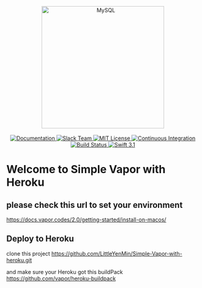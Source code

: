 <p align="center">
    <img src="https://cloud.githubusercontent.com/assets/1342803/24797159/52fb0d88-1b90-11e7-85a5-359fff0496a4.png" width="320" alt="MySQL">
    <br>
    <br>
    <a href="http://beta.docs.vapor.codes/getting-started/hello-world/">
        <img src="http://img.shields.io/badge/read_the-docs-92A8D1.svg" alt="Documentation">
    </a>
    <a href="http://vapor.team">
        <img src="http://vapor.team/badge.svg" alt="Slack Team">
    </a>
    <a href="LICENSE">
        <img src="http://img.shields.io/badge/license-MIT-brightgreen.svg" alt="MIT License">
    </a>
    <a href="https://circleci.com/gh/vapor/mysql">
        <img src="https://circleci.com/gh/vapor/mysql.svg?style=shield" alt="Continuous Integration">
    </a>
    <a href="https://travis-ci.org/vapor/api-template">
    	<img src="https://travis-ci.org/vapor/api-template.svg?branch=master" alt="Build Status">
    </a>
    <a href="https://swift.org">
        <img src="http://img.shields.io/badge/swift-3.1-brightgreen.svg" alt="Swift 3.1">
    </a>
</center>
<h1>
Welcome to Simple Vapor with Heroku
</h1>

<h2>please check this url to set your environment</h2>
<a href="https://docs.vapor.codes/2.0/getting-started/install-on-macos/">https://docs.vapor.codes/2.0/getting-started/install-on-macos/</a>

<h2>Deploy to Heroku</h2>
<p>clone this project <a href="https://github.com/LittleYenMin/Simple-Vapor-with-heroku.git">https://github.com/LittleYenMin/Simple-Vapor-with-heroku.git</a></p>
<p>and make sure your Heroku got this buildPack <a href="https://github.com/vapor/heroku-buildpack">https://github.com/vapor/heroku-buildpack</a></p>
